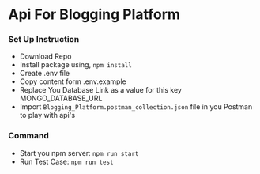# Api For Blogging Platform

### Set Up Instruction

- Download Repo
- Install package using, ```npm install```
- Create .env file
- Copy content form .env.example
- Replace You Database Link as a value for this key MONGO_DATABASE_URL
- Import `Blogging_Platform.postman_collection.json` file in you Postman to play with api's


### Command

- Start you npm server: ``` npm run start ```
- Run Test Case: ``` npm run test ```